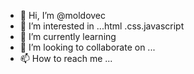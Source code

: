 - 👋 Hi, I’m @moldovec
- 👀 I’m interested in ...html .css.javascript  
- 🌱 I’m currently learning 
- 💞️ I’m looking to collaborate on ...
- 📫 How to reach me ...

<!---
moldovec/moldovec is a ✨ special ✨ repository because its `README.md` (this file) appears on your GitHub profile.
You can click the Preview link to take a look at your changes.
--->
